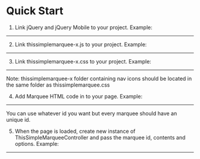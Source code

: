 Quick Start
=================

1. Link jQuery and jQuery Mobile to your project. Example:
--------------
<script src="scripts/js/libraries/jquery-1.11.1.min.js"></script>
<script>jQuery(document).on("mobileinit", function() { jQuery.mobile.autoInitializePage = false; });</script>
<script src="scripts/js/libraries/jquery.mobile-1.3.2.min.js"></script>
    
2. Link thissimplemarquee-x.js to your project. Example:
--------------
<script src="scripts/js/thissimplemarquee-1.0.js"></script>

3. Link thissimplemarquee-x.css to your project. Example:
--------------
<link rel="stylesheet" type="text/css" href="style/thissimplemarquee-1.0.css">
Note: thissimplemarquee-x folder containing nav icons should be located in the same folder as thissimplemarquee.css

4. Add Marquee HTML code in to your page. Example:
--------------
<div id="marquee-1" class="tsm-marquee">
    <div class="photos"></div>
    <div class="caption"></div>
    <div class="navigation"></div>
</div>
You can use whatever id you want but every marquee should have an unique id.

5. When the page is loaded, create new instance of ThisSimpleMarqueeController and pass the marquee id, contents and options. Example:
--------------
<script>
    $(function() {

        var contents = [
            {
                imageSrc: "media/images/1.jpg",
                caption: "Caption1"
            },
            {
                imageSrc: "media/images/2.jpg",
                caption: "Caption2"
            },
            {
                imageSrc: "media/images/3.jpg",
                caption: "Caption3"
            },
        ];
        var options = {
            fade: "carousel",
            autoplay: false,
            autoplayTimeMs: 5000
        };
        var controller = new ThisSimpleMarqueeController("marquee-1", contents, options);
    })
</script>